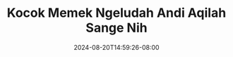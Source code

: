 --- 
title: "Kocok Memek Ngeludah Andi Aqilah Sange Nih"
description: "nonton bokeh Kocok Memek Ngeludah Andi Aqilah Sange Nih  tele   new"
date: 2024-08-20T14:59:26-08:00
file_code: "zy2zsxou5bj7"
draft: false
cover: "794has6vjb5ma4t6.jpg"
tags: ["Kocok", "Memek", "Ngeludah", "Andi", "Aqilah", "Sange", "Nih", "bokep-indo", "bokep-viral", "bokep-ig"]
length: 1198
fld_id: "1391201"
foldername: "ANDIAQILAH"
categories: ["ANDIAQILAH"]
views: 48
---